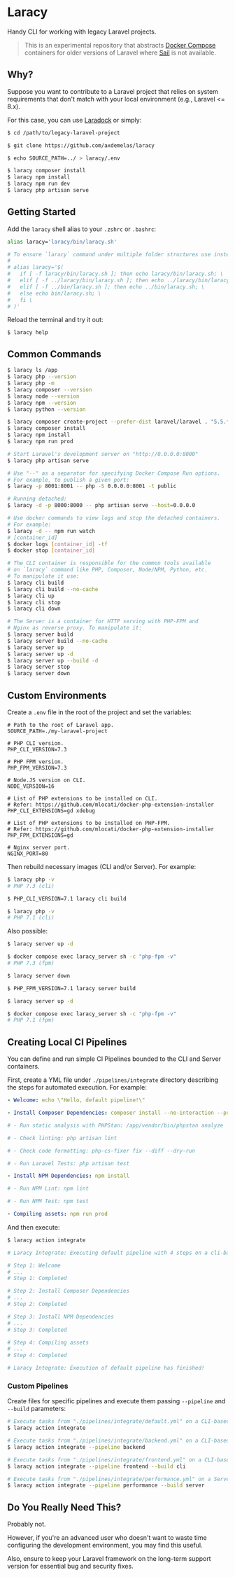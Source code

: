 # Laracy

Handy CLI for working with legacy Laravel projects.

> This is an experimental repository that abstracts [Docker Compose](https://docs.docker.com/compose/) containers for older versions of Laravel where [Sail](https://laravel.com/docs/11.x) is not available.

## Why?

Suppose you want to contribute to a Laravel project that relies on system requirements that don't match with your local environment (e.g., Laravel <= 8.x).

For this case, you can use [Laradock](https://laradock.io/) or simply:

```sh
$ cd /path/to/legacy-laravel-project

$ git clone https://github.com/axdemelas/laracy

$ echo SOURCE_PATH=../ > laracy/.env

$ laracy composer install
$ laracy npm install
$ laracy npm run dev
$ laracy php artisan serve
```

## Getting Started

Add the `laracy` shell alias to your `.zshrc` or `.bashrc`:

```sh
alias laracy='laracy/bin/laracy.sh'

# To ensure `laracy` command under multiple folder structures use instead:
#
# alias laracy='$(
#   if [ -f laracy/bin/laracy.sh ]; then echo laracy/bin/laracy.sh; \
#   elif [ -f ../laracy/bin/laracy.sh ]; then echo ../laracy/bin/laracy.sh; \
#   elif [ -f ../bin/laracy.sh ]; then echo ../bin/laracy.sh; \
#   else echo bin/laracy.sh; \
#   fi \
# )'
```

Reload the terminal and try it out:

```
$ laracy help
```

## Common Commands

```sh
$ laracy ls /app
$ laracy php --version
$ laracy php -m
$ laracy composer --version
$ laracy node --version
$ laracy npm --version
$ laracy python --version

$ laracy composer create-project --prefer-dist laravel/laravel . "5.5.*"
$ laracy composer install
$ laracy npm install
$ laracy npm run prod

# Start Laravel's development server on "http://0.0.0.0:8000"
$ laracy php artisan serve

# Use "--" as a separator for specifying Docker Compose Run options.
# For example, to publish a given port:
$ laracy -p 8001:8001 -- php -S 0.0.0.0:8001 -t public

# Running detached:
$ laracy -d -p 8000:8000 -- php artisan serve --host=0.0.0.0

# Use docker commands to view logs and stop the detached containers.
# For example:
$ laracy -d -- npm run watch
# [container_id]
$ docker logs [container_id] -tf
$ docker stop [container_id]

# The CLI container is responsible for the common tools available
# on `laracy` command like PHP, Composer, Node/NPM, Python, etc.
# To manipulate it use:
$ laracy cli build
$ laracy cli build --no-cache
$ laracy cli up
$ laracy cli stop
$ laracy cli down

# The Server is a container for HTTP serving with PHP-FPM and
# Nginx as reverse proxy. To manipulate it:
$ laracy server build
$ laracy server build --no-cache
$ laracy server up
$ laracy server up -d
$ laracy server up --build -d
$ laracy server stop
$ laracy server down
```

## Custom Environments

Create a `.env` file in the root of the project and set the variables:

```dotenv
# Path to the root of Laravel app.
SOURCE_PATH=./my-laravel-project

# PHP CLI version.
PHP_CLI_VERSION=7.3

# PHP FPM version.
PHP_FPM_VERSION=7.3

# Node.JS version on CLI.
NODE_VERSION=16

# List of PHP extensions to be installed on CLI.
# Refer: https://github.com/mlocati/docker-php-extension-installer
PHP_CLI_EXTENSIONS=gd xdebug

# List of PHP extensions to be installed on PHP-FPM.
# Refer: https://github.com/mlocati/docker-php-extension-installer
PHP_FPM_EXTENSIONS=gd

# Nginx server port.
NGINX_PORT=80
```

Then rebuild necessary images (CLI and/or Server). For example:

```sh
$ laracy php -v
# PHP 7.3 (cli)

$ PHP_CLI_VERSION=7.1 laracy cli build

$ laracy php -v
# PHP 7.1 (cli)
```

Also possible:

```sh
$ laracy server up -d

$ docker compose exec laracy_server sh -c "php-fpm -v"
# PHP 7.3 (fpm)

$ laracy server down

$ PHP_FPM_VERSION=7.1 laracy server build

$ laracy server up -d

$ docker compose exec laracy_server sh -c "php-fpm -v"
# PHP 7.1 (fpm)
```

## Creating Local CI Pipelines

You can define and run simple CI Pipelines bounded to the CLI and Server containers.

First, create a YML file under `./pipelines/integrate` directory describing the steps for automated execution. For example:

```yml
- Welcome: echo \"Hello, default pipeline!\"

- Install Composer Dependencies: composer install --no-interaction --prefer-dist

# - Run static analysis with PHPStan: /app/vendor/bin/phpstan analyze

# - Check linting: php artisan lint

# - Check code formatting: php-cs-fixer fix --diff --dry-run

# - Run Laravel Tests: php artisan test

- Install NPM Dependencies: npm install

# - Run NPM Lint: npm lint

# - Run NPM Test: npm test

- Compiling assets: npm run prod
```

And then execute:

```sh
$ laracy action integrate

# Laracy Integrate: Executing default pipeline with 4 steps on a cli-based image

# Step 1: Welcome
# ...
# Step 1: Completed

# Step 2: Install Composer Dependencies
# ...
# Step 2: Completed

# Step 3: Install NPM Dependencies
# ...
# Step 3: Completed

# Step 4: Compiling assets
# ...
# Step 4: Completed

# Laracy Integrate: Execution of default pipeline has finished!
```

### Custom Pipelines

Create files for specific pipelines and execute them passing `--pipeline` and `--build` parameters:

```sh
# Execute tasks from "./pipelines/integrate/default.yml" on a CLI-based container.
$ laracy action integrate

# Execute tasks from "./pipelines/integrate/backend.yml" on a CLI-based container.
$ laracy action integrate --pipeline backend

# Execute tasks from "./pipelines/integrate/frontend.yml" on a CLI-based container.
$ laracy action integrate --pipeline frontend --build cli

# Execute tasks from "./pipelines/integrate/performance.yml" on a Server-based container.
$ laracy action integrate --pipeline performance --build server
```

## Do You Really Need This?

Probably not.

However, if you're an advanced user who doesn't want to waste time configuring the development environment, you may find this useful.

Also, ensure to keep your Laravel framework on the long-term support version for essential bug and security fixes.